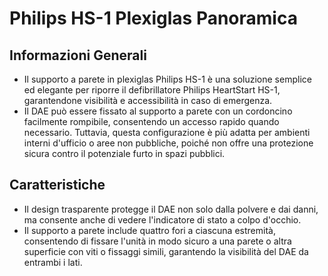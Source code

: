 # Philips HS-1 Plexiglas Panoramica

## Informazioni Generali

- Il supporto a parete in plexiglas Philips HS-1 è una soluzione semplice ed elegante per riporre il defibrillatore Philips HeartStart HS-1, garantendone visibilità e accessibilità in caso di emergenza.
- Il DAE può essere fissato al supporto a parete con un cordoncino facilmente rompibile, consentendo un accesso rapido quando necessario. Tuttavia, questa configurazione è più adatta per ambienti interni d'ufficio o aree non pubbliche, poiché non offre una protezione sicura contro il potenziale furto in spazi pubblici.

## Caratteristiche

- Il design trasparente protegge il DAE non solo dalla polvere e dai danni, ma consente anche di vedere l'indicatore di stato a colpo d'occhio.
- Il supporto a parete include quattro fori a ciascuna estremità, consentendo di fissare l'unità in modo sicuro a una parete o altra superficie con viti o fissaggi simili, garantendo la visibilità del DAE da entrambi i lati.
